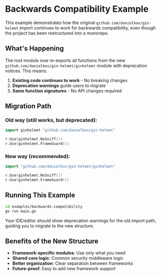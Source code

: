 # Backwards Compatibility Example

This example demonstrates how the original `github.com/danielkov/gin-helmet` import continues to work for backwards compatibility, even though the project has been restructured into a monorepo.

## What's Happening

The root module now re-exports all functions from the new `github.com/danielkov/gin-helmet/ginhelmet` module with deprecation notices. This means:

1. **Existing code continues to work** - No breaking changes
2. **Deprecation warnings** guide users to migrate
3. **Same function signatures** - No API changes required

## Migration Path

### Old way (still works, but deprecated):

```go
import ginhelmet "github.com/danielkov/gin-helmet"

r.Use(ginhelmet.NoSniff())
r.Use(ginhelmet.FrameGuard())
```

### New way (recommended):

```go
import "github.com/danielkov/gin-helmet/ginhelmet"

r.Use(ginhelmet.NoSniff())
r.Use(ginhelmet.FrameGuard())
```

## Running This Example

```bash
cd examples/backwards-compatibility
go run main.go
```

Your IDE/editor should show deprecation warnings for the old import path, guiding you to migrate to the new structure.

## Benefits of the New Structure

- **Framework-specific modules**: Use only what you need
- **Shared core logic**: Common security middleware logic
- **Better organization**: Clear separation between frameworks
- **Future-proof**: Easy to add new framework support
